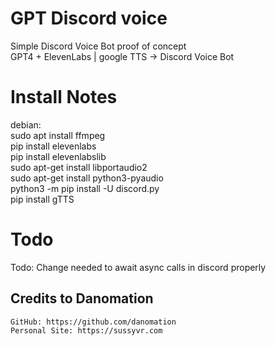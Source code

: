 # GPT Discord voice
Simple Discord Voice Bot proof of concept  
GPT4 + ElevenLabs | google TTS -> Discord Voice Bot  

  
# Install Notes
debian:  
    sudo apt install ffmpeg  
    pip install elevenlabs  
    pip install elevenlabslib  
    sudo apt-get install libportaudio2  
    sudo apt-get install python3-pyaudio  
    python3 -m pip install -U discord.py  
    pip install gTTS  
  
# Todo
Todo:
    Change needed to await async calls in discord properly
    
## Credits to Danomation  
    GitHub: https://github.com/danomation  
    Personal Site: https://sussyvr.com  
